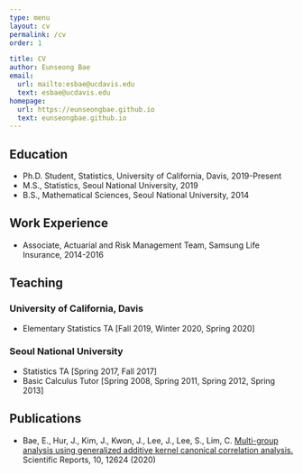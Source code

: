 ```yaml
---
type: menu
layout: cv
permalink: /cv
order: 1

title: CV
author: Eunseong Bae
email:
  url: mailto:esbae@ucdavis.edu
  text: esbae@ucdavis.edu
homepage:
  url: https://eunseongbae.github.io
  text: eunseongbae.github.io
---
```


## Education
- Ph.D. Student, Statistics, University of California, Davis, 2019-Present
- M.S., Statistics, Seoul National University, 2019
- B.S., Mathematical Sciences, Seoul National University, 2014

## Work Experience
- Associate, Actuarial and Risk Management Team, Samsung Life Insurance, 2014-2016

## Teaching

### University of California, Davis
- Elementary Statistics TA [Fall 2019, Winter 2020, Spring 2020]

### Seoul National University
- Statistics TA [Spring 2017, Fall 2017]
- Basic Calculus Tutor [Spring 2008, Spring 2011, Spring 2012, Spring 2013]

## Publications
- Bae, E., Hur, J., Kim, J., Kwon, J., Lee, J., Lee, S., Lim, C. <a href="https://www.nature.com/articles/s41598-020-69575-x" target="_blank" rel="noopener noreferrer">Multi-group analysis using generalized additive kernel canonical correlation analysis.</a> Scientific Reports, 10, 12624 (2020)